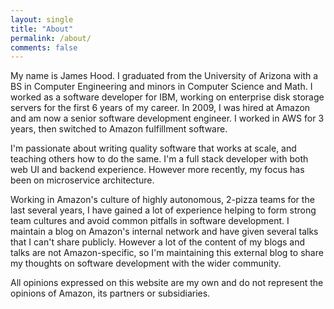 ```yaml
---
layout: single
title: "About"
permalink: /about/
comments: false
---
```


My name is James Hood. I graduated from the University of Arizona with a BS in Computer Engineering and minors in Computer Science and Math. I worked as a software developer for IBM, working on enterprise disk storage servers for the first 6 years of my career. In 2009, I was hired at Amazon and am now a senior software development engineer. I worked in AWS for 3 years, then switched to Amazon fulfillment software.

I'm passionate about writing quality software that works at scale, and teaching others how to do the same. I'm a full stack developer with both web UI and backend experience. However more recently, my focus has been on microservice architecture.

Working in Amazon's culture of highly autonomous, 2-pizza teams for the last several years, I have gained a lot of experience helping to form strong team cultures and avoid common pitfalls in software development. I maintain a blog on Amazon's internal network and have given several talks that I can't share publicly. However a lot of the content of my blogs and talks are not Amazon-specific, so I'm maintaining this external blog to share my thoughts on software development with the wider community.

All opinions expressed on this website are my own and do not represent the opinions of Amazon, its partners or subsidiaries.
